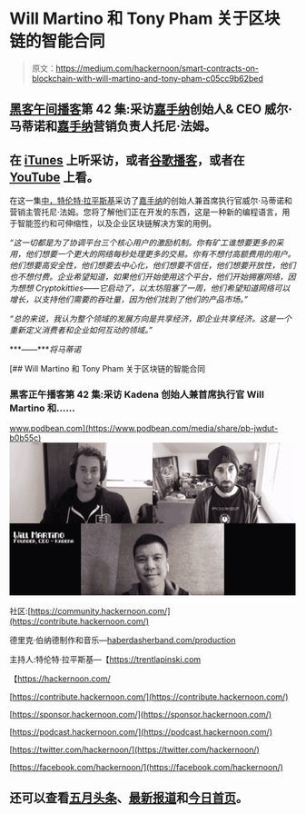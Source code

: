 # Will Martino 和 Tony Pham 关于区块链的智能合同

> 原文：<https://medium.com/hackernoon/smart-contracts-on-blockchain-with-will-martino-and-tony-pham-c05cc9b62bed>

## [黑客午间播客](https://podcast.hackernoon.com/)第 42 集:采访[嘉手纳](https://kadena.io/en/)创始人& CEO 威尔·马蒂诺和[嘉手纳](https://kadena.io/en/)营销负责人托尼·法姆。

## 在 [iTunes](https://itunes.apple.com/us/podcast/product-iteration-with-hacker-noon-interim-cto-dane-lyons/id1436233955?i=1000421970409&mt=2) 上听采访，或者[谷歌播客](https://play.google.com/music/m/Dfuna5a4pzsmjr76bxabkxdrhim?t=Product_Iteration_with_Hacker_Noon_Interim_CTO_Dane_Lyons-Hacker_Noon_Podcast)，或者在 [YouTube](https://www.youtube.com/channel/UChu5YILgrOYOfkfRlTB-D-g) 上看。

在这一集[中，特伦特·拉平斯基](/@trentlapinski)采访了[嘉手纳](https://kadena.io/en/)的创始人兼首席执行官威尔·马蒂诺和营销主管托尼·法姆。您将了解他们正在开发的东西，这是一种新的编程语言，用于智能签约和可伸缩性，以及企业区块链解决方案的用例。

*“这一切都是为了协调平台三个核心用户的激励机制。你有矿工谁想要更多的采用，他们想要一个更大的网络每秒处理更多的交易。你有不想付高额费用的用户。他们想要高安全性，他们想要去中心化，他们想要不信任，他们想要开放性，他们也不想付费。企业希望知道，如果他们开始使用这个平台，他们开始拥塞网络，因为想想 Cryptokitties——它启动了，以太坊阻塞了一周，他们希望知道网络可以增长，以支持他们需要的吞吐量，因为他们找到了他们的产品市场。”*

*“总的来说，我认为整个领域的发展方向是共享经济，即企业共享经济。这是一个重新定义消费者和企业如何互动的领域。”*

***——****将马蒂诺*

[](https://www.podbean.com/media/share/pb-jwdut-b0b55c) [## Will Martino 和 Tony Pham 关于区块链的智能合同

### 黑客正午播客第 42 集:采访 Kadena 创始人兼首席执行官 Will Martino 和……

www.podbean.com](https://www.podbean.com/media/share/pb-jwdut-b0b55c) ![](img/6c78d6da21856a0bc9d9ecc2201b05c2.png)

社区:[https://community.hackernoon.com/](https://contribute.hackernoon.com/)

德里克·伯纳德制作和音乐—[haberdasherband.com/production](http://haberdasherband.com/production?fbclid=IwAR2d8t0cNGHRm1ajmUNWKZ-TMUMawREhvIHSy54LKcOElf7v_TOvkAjZ78Y)

主持人:特伦特·拉平斯基—【https://trentlapinski.com 

【https://hackernoon.com/ 

[https://contribute.hackernoon.com/](https://contribute.hackernoon.com/)

[https://sponsor.hackernoon.com/](https://sponsor.hackernoon.com/)

[https://podcast.hackernoon.com/](https://podcast.hackernoon.com/)

[https://twitter.com/hackernoon/](https://twitter.com/hackernoon/)

[https://facebook.com/hackernoon/](https://facebook.com/hackernoon/)

## 还可以查看[五月头条](https://hackernoon.com/archive/2019/05)、[最新报道](https://hackernoon.com/latest-tech-stories/home)和[今日首页](http://hackernoon.com/)。